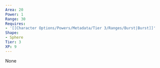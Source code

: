 ```yaml
---
Area: 20
Power: 1
Range: 30
Requires:
- '[[Character Options/Powers/Metadata/Tier 3/Ranges/Burst|Burst]]'
Shape:
- Sphere
Tier: 3
XP: 9
---
```


None